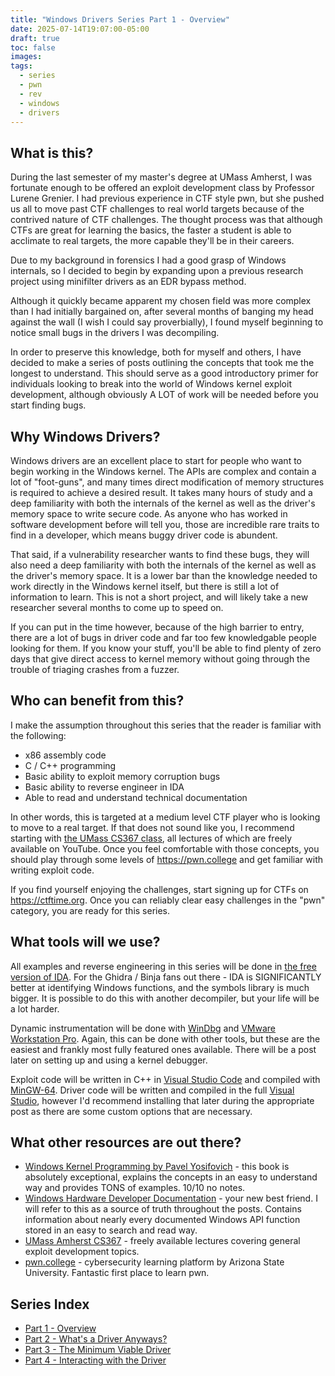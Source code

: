 ```yaml
---
title: "Windows Drivers Series Part 1 - Overview"
date: 2025-07-14T19:07:00-05:00
draft: true
toc: false
images:
tags:
  - series
  - pwn
  - rev
  - windows
  - drivers
---
```


## What is this?
During the last semester of my master's degree at UMass Amherst, I was fortunate enough to be offered an exploit development class by Professor Lurene Grenier.  I had previous experience in CTF style pwn, but she pushed us all to move past CTF challenges to real world targets because of the contrived nature of CTF challenges.  The thought process was that although CTFs are great for learning the basics, the faster a student is able to acclimate to real targets, the more capable they'll be in their careers.

Due to my background in forensics I had a good grasp of Windows internals, so I decided to begin by expanding upon a previous research project using minifilter drivers as an EDR bypass method. 

Although it quickly became apparent my chosen field was more complex than I had initially bargained on, after several months of banging my head against the wall (I wish I could say proverbially), I found myself beginning to notice small bugs in the drivers I was decompiling.

In order to preserve this knowledge, both for myself and others, I have decided to make a series of posts outlining the concepts that took me the longest to understand.  This should serve as a good introductory primer for individuals looking to break into the world of Windows kernel exploit development, although obviously A LOT of work will be needed before you start finding bugs.

## Why Windows Drivers?
Windows drivers are an excellent place to start for people who want to begin working in the Windows kernel.  The APIs are complex and contain a lot of "foot-guns", and many times direct modification of memory structures is required to achieve a desired result.  It takes many hours of study and a deep familiarity with both the internals of the kernel as well as the driver's memory space to write secure code.  As anyone who has worked in software development before will tell you, those are incredible rare traits to find in a developer, which means buggy driver code is abundent.

That said, if a vulnerability researcher wants to find these bugs, they will also need a deep familiarity with both the internals of the kernel as well as the driver's memory space.  It is a lower bar than the knowledge needed to work directly in the Windows kernel itself, but there is still a lot of information to learn.  This is not a short project, and will likely take a new researcher several months to come up to speed on.

If you can put in the time however, because of the high barrier to entry, there are a lot of bugs in driver code and far too few knowledgable people looking for them.  If you know your stuff, you'll be able to find plenty of zero days that give direct access to kernel memory without going through the trouble of triaging crashes from a fuzzer.

## Who can benefit from this?
I make the assumption throughout this series that the reader is familiar with the following:

- x86 assembly code
- C / C++ programming
- Basic ability to exploit memory corruption bugs
- Basic ability to reverse engineer in IDA
- Able to read and understand technical documentation

In other words, this is targeted at a medium level CTF player who is looking to move to a real target.  If that does not sound like you, I recommend starting with [the UMass CS367 class](https://www.youtube.com/playlist?list=PLkb4u_mRrLEIZPZ5Dp_lVLoolWeCL_G7R), all lectures of which are freely available on YouTube. Once you feel comfortable with those concepts, you should play through some levels of https://pwn.college and get familiar with writing exploit code.

If you find yourself enjoying the challenges, start signing up for CTFs on https://ctftime.org.  Once you can reliably clear easy challenges in the "pwn" category, you are ready for this series.

## What tools will we use?

All examples and reverse engineering in this series will be done in [the free version of IDA](https://hex-rays.com/ida-free).  For the Ghidra / Binja fans out there - IDA is SIGNIFICANTLY better at identifying Windows functions, and the symbols library is much bigger.  It is possible to do this with another decompiler, but your life will be a lot harder.

Dynamic instrumentation will be done with [WinDbg](https://learn.microsoft.com/en-us/windows-hardware/drivers/debugger/) and [VMware Workstation Pro](https://www.vmware.com/products/desktop-hypervisor/workstation-and-fusion).  Again, this can be done with other tools, but these are the easiest and frankly most fully featured ones available.  There will be a post later on setting up and using a kernel debugger.

Exploit code will be written in C++ in [Visual Studio Code](https://code.visualstudio.com/) and compiled with [MinGW-64](https://code.visualstudio.com/docs/cpp/config-mingw).  Driver code will be written and compiled in the full [Visual Studio](https://visualstudio.microsoft.com/downloads/), however I'd recommend installing that later during the appropriate post as there are some custom options that are necessary.

## What other resources are out there?

- [Windows Kernel Programming by Pavel Yosifovich](https://www.amazon.com/Windows-Kernel-Programming-Pavel-Yosifovich/dp/B0BW2X91L2) - this book is absolutely exceptional, explains the concepts in an easy to understand way and provides TONS of examples. 10/10 no notes.
- [Windows Hardware Developer Documentation](https://learn.microsoft.com/en-us/windows-hardware/drivers/) - your new best friend. I will refer to this as a source of truth throughout the posts.  Contains information about nearly every documented Windows API function stored in an easy to search and read way.
- [UMass Amherst CS367](https://www.youtube.com/playlist?list=PLkb4u_mRrLEIZPZ5Dp_lVLoolWeCL_G7R) - freely available lectures covering general exploit development topics. 
- [pwn.college](https://pwn.college/) - cybersecurity learning platform by Arizona State University. Fantastic first place to learn pwn.

## Series Index
- [Part 1 - Overview](https://stolenfootball.github.io/posts/series/windows_drivers/p1_overview/index.html)
- [Part 2 - What's a Driver Anyways?](https://stolenfootball.github.io/posts/series/windows_drivers/p2_whats_a_driver/index.html)
- [Part 3 - The Minimum Viable Driver](https://stolenfootball.github.io/posts/series/windows_drivers/p3_minimum_viable_driver/index.html)
- [Part 4 - Interacting with the Driver](https://stolenfootball.github.io/posts/series/windows_drivers/p4_interacting_with_driver/)